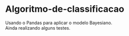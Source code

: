 # Algoritmo-de-classificacao
Usando o Pandas para aplicar o modelo Bayesiano.<br>
Ainda realizando alguns testes.
